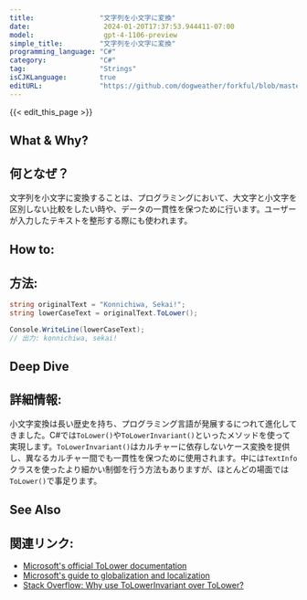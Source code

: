 ```yaml
---
title:                "文字列を小文字に変換"
date:                  2024-01-20T17:37:53.944411-07:00
model:                 gpt-4-1106-preview
simple_title:         "文字列を小文字に変換"
programming_language: "C#"
category:             "C#"
tag:                  "Strings"
isCJKLanguage:        true
editURL:              "https://github.com/dogweather/forkful/blob/master/content/ja/c-sharp/converting-a-string-to-lower-case.md"
---
```


{{< edit_this_page >}}

## What & Why?
## 何となぜ？

文字列を小文字に変換することは、プログラミングにおいて、大文字と小文字を区別しない比較をしたい時や、データの一貫性を保つために行います。ユーザーが入力したテキストを整形する際にも使われます。

## How to:
## 方法:

```C#
string originalText = "Konnichiwa, Sekai!";
string lowerCaseText = originalText.ToLower();

Console.WriteLine(lowerCaseText);
// 出力: konnichiwa, sekai!
```

## Deep Dive
## 詳細情報:

小文字変換は長い歴史を持ち、プログラミング言語が発展するにつれて進化してきました。C#では`ToLower()`や`ToLowerInvariant()`といったメソッドを使って実現します。`ToLowerInvariant()`はカルチャーに依存しないケース変換を提供し、異なるカルチャー間でも一貫性を保つために使用されます。中には`TextInfo`クラスを使ったより細かい制御を行う方法もありますが、ほとんどの場面では`ToLower()`で事足ります。

## See Also
## 関連リンク:

- [Microsoft's official ToLower documentation](https://docs.microsoft.com/en-us/dotnet/api/system.string.tolower?view=net-6.0)
- [Microsoft's guide to globalization and localization](https://docs.microsoft.com/en-us/dotnet/standard/globalization-localization/)
- [Stack Overflow: Why use ToLowerInvariant over ToLower?](https://stackoverflow.com/questions/6225808/string-tolower-and-string-tolowerinvariant)
